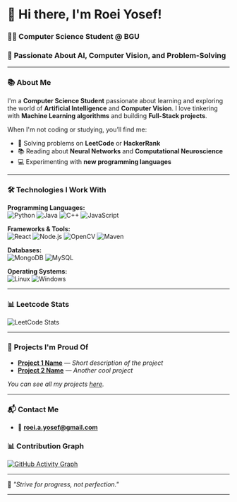 # 👋 Hi there, I'm Roei Yosef!  
### 🧑‍🎓 **Computer Science Student @ BGU**  
### 🚀 **Passionate About AI, Computer Vision, and Problem-Solving**

---

### 📚 **About Me**
I'm a **Computer Science Student** passionate about learning and exploring the world of **Artificial Intelligence** and **Computer Vision**. I love tinkering with **Machine Learning algorithms** and building **Full-Stack projects**.

When I'm not coding or studying, you’ll find me:  
- 🧠 Solving problems on **LeetCode** or **HackerRank**  
- 📚 Reading about **Neural Networks** and **Computational Neuroscience**  
- 💻 Experimenting with **new programming languages**

---

### 🛠️ **Technologies I Work With**

**Programming Languages:**  
![Python](https://img.shields.io/badge/-Python-000?&logo=Python) ![Java](https://img.shields.io/badge/-Java-000?&logo=Java) ![C++](https://img.shields.io/badge/-C++-000?&logo=C%2B%2B) ![JavaScript](https://img.shields.io/badge/-JavaScript-000?&logo=JavaScript)

**Frameworks & Tools:**  
![React](https://img.shields.io/badge/-React-000?&logo=React) ![Node.js](https://img.shields.io/badge/-Node.js-000?&logo=Node.js) ![OpenCV](https://img.shields.io/badge/-OpenCV-000?&logo=OpenCV) ![Maven](https://img.shields.io/badge/-Maven-000?&logo=ApacheMaven)

**Databases:**  
![MongoDB](https://img.shields.io/badge/-MongoDB-000?&logo=MongoDB) ![MySQL](https://img.shields.io/badge/-MySQL-000?&logo=MySQL)

**Operating Systems:**  
![Linux](https://img.shields.io/badge/-Linux-000?&logo=Linux) ![Windows](https://img.shields.io/badge/-Windows-000?&logo=Windows)

---

### 📊 **Leetcode Stats**
![LeetCode Stats](https://leetcard.jacoblin.cool/your-username?theme=dark&font=Monsterrat)

---

### 💼 **Projects I'm Proud Of**

-  **[Project 1 Name](https://github.com/yourusername/project1)** — *Short description of the project*
-  **[Project 2 Name](https://github.com/yourusername/project2)** — *Another cool project*

*You can see all my projects [here](https://github.com/roeiyosef?tab=repositories).*

---

### 📬 **Contact Me**
- 📧 **[roei.a.yosef@gmail.com](mailto:roei.a.yosef@gmail.com)**  

### 📊 **Contribution Graph**

[![GitHub Activity Graph](https://github-readme-activity-graph.vercel.app/graph?username=yourusername&theme=github)](https://github.com/yourusername)

---

🌟 *"Strive for progress, not perfection."*

---
